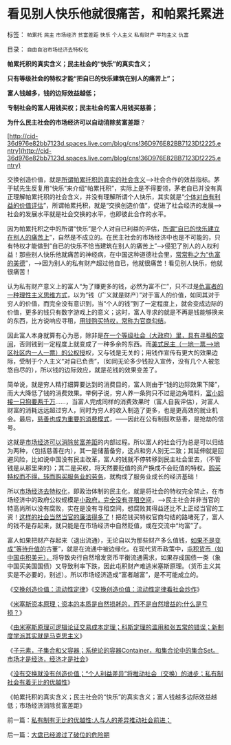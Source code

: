 # 看见别人快乐他就很痛苦，和帕累托累进

标签： `帕累托` `民主` `市场经济` `贫富差距` `快乐` `个人主义` `私有财产` `平均主义` `仇富` 

目录： `自由自治市场经济去特权化`

**帕累托积的真实含义；民主社会的“快乐”的真实含义；**

**只有等级社会的特权才能“把自已的快乐建筑在别人的痛苦上”；**

**富人钱越多，钱的边际效益越低；**

**专制社会的富人用钱买权；民主社会的富人用钱买慈善；**

**为什么民主社会的市场经济可以自动消除贫富差距**？



[http://cid-36d976e82bb7123d.spaces.live.com/blog/cns!36D976E82BB7123D!2225.entry](http://cid-36d976e82bb7123d.spaces.live.com/blog/cns!36D976E82BB7123D!2225.entry)

交换创造价值，就是[所谓帕累托积的真实的社会含义](../../../2010/4/28/进化论就是&quot;天人合一&quot;不能批；.md)——>社会合作的效益指标。茅于轼先生反复用“快乐”来介绍“帕累托积”，实际上是不得要领，茅老自已并没有真正理解帕累托积的社会含义，并没有理解所谓个人快乐，其实就是“[个体对自有利益的价值评估](../../../2010/1/21/人权是价值判断的原子单位.md)”，所谓帕累托积，就是“交换创造价值”，促进了社会经济的发展——>社会的发展水平就是社会交换的水平，也即彼此合作的水平。

因为帕累托积之中的所谓“快乐”是个人对自已利益的评估，[所谓“自已的快乐建立在别人的痛苦上](../../../2009/1/29/平均主义、社会公平和效率，及社会利益博羿.md)”，自然是不成立的。在民主社会的市场经济中也是不可能的，只有特权才能做到“自已的快乐不恰当建筑在别人的痛苦上”——>侵犯了别人的人权利益！那些别人快乐他就痛苦的神经病，在中国这种道德社会里，[常常称之为“仇富的美德](../../../2009/8/28/反既得利益即“反利益可得”.md)”，——>因为别人的私有财产超过他自已，他就很痛苦！看见别人快乐，他就很痛苦！

认为私有财产意义上的富人“为了赚更多的钱，必然为富不仁”，只不过是[仇富者的一种理性主义思维方式](../../../2010/6/22/中国仍是一个理性主义的社会.md)，以为“钱（广义就是财产）”对于富人的价值，如同其对于穷人的价值，而完全没有意识到，当“个人的钱”到了一定程度上，就会变成边际的价值，更多的钱只有数字游戏上的意义；这时，富人寻求的就是不再是钱能够换来的东西，比方说响应寻租，[用钱购买特权，常称为官商勾结](../../../2010/8/27/明朝非亡于白银通胀而是亡于官商勾结.md)。

因此富人本身就算有心为恶，除非是[在一个等级社会（大政府）里，具有寻租的空间](../../../2010/5/26/古埃及社会对技术排斥似中国印度.md)，否则钱到一定程度上就变成了一种多余的东西。而[美式民主（一地一票——>地区社区内一人一票）的公权授](../../../2010/5/14/传染性精神病看“民主”确实会乱的.md)权，又与钱是无关的；用钱作宣传有更大的效果边际，受制于个人主义“对自已负责”，（如同无论多少钱投入宣传，没有几个人被忽悠自尽的），所以钱的边际效应，就是花钱的效果变差了。

简单说，就是穷人精打细算要达到的消费目的，富人则由于“钱的边际效果下降”，而大大降低了钱的消费效果。举例子说，穷人养一条狗只不过是边角喂料，[富小姐接一只狗要两千万](../../../2009/11/28/从工作福利消除贫富差距看公有制的低效率.md)……，当富人完成同样的消费效果时（富人自我评估），对富人财富的消耗远远超过穷人，同时为穷人的收入制造了更多，也是更高效的就业机会。最后，[慈善也成为重要的消费模式](../../../2009/10/29/低人权和低治权的等效性，慈善的消费性质.md)，——因此在公有制鼓吹慈善，是抢劫的信号。

这就是[市场经济可以消除贫富差距](../../../2010/9/4/仇富造成贫富差距；中国贫富差距一直在缩小.md)的内部过程。所以富人的社会行为总是可以归结为两种，（包括慈善在内），其一是储蓄备穷，这点和穷人别无二致；其延伸就是回避风险，比如说中国没有民主改革，富人的钱就不停转移到民主社会里去，（不管钱是从那里来的）；其二是买权，将天然要贬值的资产换成不会贬值的特权。[购买特权而不得，转而购买服务业的劳务](../../../2009/11/23/国产GDP，服务业和就业的关系.md)，就构成了服务业成长的经济基础！

所以[市场经济去特权化](../../../2009/11/6/中国社会的解决方案只有一个.md)，即政治体制的民主化，就是将社会的特权完全禁止，在市场经济中的政府公权规模是[小政府，完全没有寻租空间](http://darthvad.blog.163.com/blog/static/53399470201062905325734/)，——>民主社会并非当官的特高尚所以没有腐败，实在是没有寻租空间，想腐败其得益还比不上正经当官的工资！[这样的社会当然当官的廉洁得多了](../../../2010/7/15/公有医疗即国企;城市医保和新农合是加税补贴国进民退.md)！把花钱买特权官商勾结的路堵死了，富人的钱不是存起来，就只能是在市场经济中自然贬值，或在交流中“均富”了。

富人如果把财产存起来（退出流通），无论自以为那些财产多么值钱，[如果不是变成“等待升值的](../../../2010/6/8/买房保值吗？牛市赚的是什么钱？文物管理可以增值吗？.md)古董”，就是在流通中被边缘化。在现代货币政策中，[屯积货币（如中国屯积美元），](../../../2009/7/4/IMF不能挽救中国屯积美元的经济危机.md)将导致央行自然增发货币平衡流通需求，如果存成国债一类（象中国买美国国债）又导致利率下跌，因此屯积财产难逃米塞斯原理。（货币主义其实是不必要的，别述）。所以市场经济造成“富者越富”，是不可能成立的。

《[交换创造价值：流动性定律](../../../2010/12/21/交换创造价值：流动性定律.md)》《[交换创造价值：流动性定律看社会炒作](../../../2010/12/21/交换创造价值：流动性定律看炒作.md)》

《[米塞斯资本原理；资本的本质是自然损耗的，而不是自然增益的;什么是亏损？](../../../2010/12/21/米塞斯资本原理；什么是亏损？.md)》

《[由米塞斯原理可逻辑论证交易成本定理；科斯定理的滥用和张五常的错误；新制度学派其实就是马克思主义](http://hi.baidu.com/darthchn/blog/item/79c93b27d2f4e4068a82a118.html)》

《[子元素，子集合和父容器；系统论的容器Container，和集合论中的集合Set。市场才是经济，经济才是社会](../../../2010/12/22/市场才是经济，经济才是社会.md)》

《[没有交换就没有创造价值；“个人利益差异”将推动社会（交换）的进步；私有制社会有着无比的优越性](../../../2010/12/22/私有制有无比的优越性;人与人的差异推动社会前进；.md)》

《帕累托积的真实含义；民主社会的“快乐”的真实含义；富人钱越多边际效益越低；市场经济消除贫富差距》

前一篇：[私有制有无比的优越性;人与人的差异推动社会前进；](../../../2010/12/22/私有制有无比的优越性;人与人的差异推动社会前进；.md)

后一篇：[大盘已经渡过了破位的危险期](../../../2010/12/23/大盘已经渡过了破位的危险期.md)